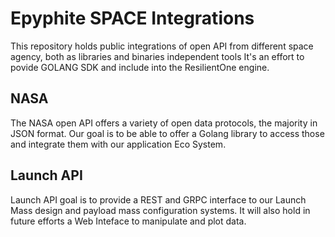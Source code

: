 # Epyphite SPACE Integrations

This repository holds public integrations of open API from different space agency, both as libraries and binaries independent tools
It's an effort to povide GOLANG SDK and include into the ResilientOne engine.

## NASA

The NASA open API offers a variety of open data protocols, the majority in JSON format.
Our goal is to be able to offer a Golang library to access those and integrate them with our application Eco System.

## Launch API

Launch API goal is to provide a REST and GRPC interface to our Launch Mass design and payload mass configuration systems.
It will also hold in future efforts a Web Inteface to manipulate and plot data.
